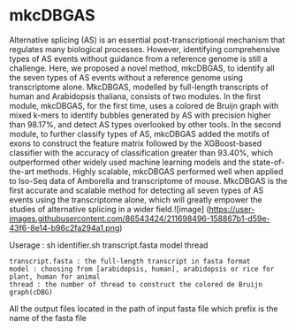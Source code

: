 # mkcDBGAS
Alternative splicing (AS) is an essential post-transcriptional mechanism that regulates many biological processes. However, identifying comprehensive types of AS events without guidance from a reference genome is still a challenge. Here, we proposed a novel method, mkcDBGAS, to identify all the seven types of AS events without a reference genome using transcriptome alone. MkcDBGAS, modelled by full-length transcripts of human and Arabidopsis thaliana, consists of two modules. In the first module, mkcDBGAS, for the first time, uses a colored de Bruijn graph with mixed k-mers to identify bubbles generated by AS with precision higher than 98.17%, and detect AS types overlooked by other tools. In the second module, to further classify types of AS, mkcDBGAS added the motifs of exons to construct the feature matrix followed by the XGBoost-based classifier with the accuracy of classification greater than 93.40%, which outperformed other widely used machine learning models and the state-of-the-art methods. Highly scalable, mkcDBGAS performed well when applied to Iso-Seq data of Amborella and transcriptome of mouse. MkcDBGAS is the first accurate and scalable method for detecting all seven types of AS events using the transcriptome alone, which will greatly empower the studies of alternative splicing in a wider field.![image]
(https://user-images.githubusercontent.com/86543424/211698496-158867b1-d59e-43f6-8e14-b96c2fa294a1.png)


Userage : 
sh identifier.sh transcript.fasta model thread

    transcript.fasta : the full-length transcript in fasta format
    model : choosing from [arabidopsis, human], arabidopsis or rice for plant, human for animal
    thread : the number of thread to construct the colored de Bruijn graph(cDBG)

All the output files located in the path of input fasta file which prefix is the name of the fasta file
